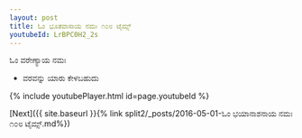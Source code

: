 ```yaml
---
layout: post
title: ಓಂ ಭೂತವಾಸಾಯ ನಮಃ ೧೦೮ ಟೈಮ್ಸ್
youtubeId: LrBPC0H2_2s
---
```

 
 
 ಓಂ ವರೇಣ್ಯಾಯ ನಮಃ  
 
 -  ವರವನ್ನು ಯಾರು ಕೇಳಬಹುದು 
 
  
 
  
 
 
 
 
 
 


{% include youtubePlayer.html id=page.youtubeId %}
 
[Next]({{ site.baseurl }}{% link  split2/_posts/2016-05-01-ಓಂ ಭಯಾನಾಶನಾಯ ನಮಃ ೧೦೮ ಟೈಮ್ಸ್.md%})
 
